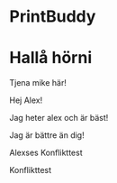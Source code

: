 # PrintBuddy

# Hallå hörni

Tjena mike här!

Hej Alex!


Jag heter alex och är bäst!

Jag är bättre än dig!

Alexses Konflikttest

Konflikttest
